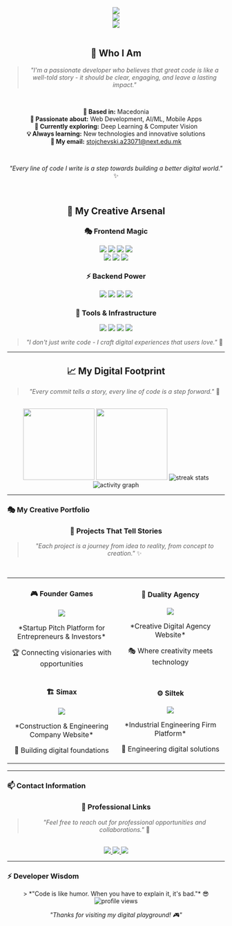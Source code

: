 <!-- Creative Header Design -->
<div align="center">
  <!-- Animated Typing Effect -->
  <img src="https://readme-typing-svg.herokuapp.com?font=Fira+Code&pause=1000&color=FF6B6B&center=true&vCenter=true&width=600&lines=Hey+there%2C+I'm+Dragan+%F0%9F%91%8B;Turning+ideas+into+digital+reality;Full-Stack+Developer+%7C+AI+Enthusiast;Let's+build+something+amazing+together" />
  
  <!-- Creative Profile Banner -->
  <br>
  <img src="https://img.shields.io/badge/🚀%20Dragan%20Stojchevski%20%7C%20Full%20Stack%20Developer-FF6B6B?style=for-the-badge&logo=github&logoColor=white" />
  
  <!-- Creative Status -->
  <br>
  <img src="https://img.shields.io/badge/💼%20Open%20to%20new%20opportunities%20%7C%20Let's%20connect!-4ECDC4?style=for-the-badge" />
</div>

<br>

<!-- Creative About Me Section -->
<div align="center">
  <h2>🌟 Who I Am</h2>
  
  > *"I'm a passionate developer who believes that great code is like a well-told story - it should be clear, engaging, and leave a lasting impact."*
  
  <br>
  
  **📍 Based in:** Macedonia  
  **🎯 Passionate about:** Web Development, AI/ML, Mobile Apps  
  **🚀 Currently exploring:** Deep Learning & Computer Vision  
  **💡 Always learning:** New technologies and innovative solutions  
  **📧 My email:** stojchevski.a23071@next.edu.mk
  
  <br>
  
  *"Every line of code I write is a step towards building a better digital world."* ✨
</div>

<br>

<!-- Creative Tech Stack Section -->
<div align="center">
  <h2>🎨 My Creative Arsenal</h2>
  
  <h3>🎭 Frontend Magic</h3>
  <img src="https://img.shields.io/badge/HTML5-E34F26?style=for-the-badge&logo=html5&logoColor=white" />
  <img src="https://img.shields.io/badge/CSS3-1572B6?style=for-the-badge&logo=css3&logoColor=white" />
  <img src="https://img.shields.io/badge/JavaScript-F7DF1E?style=for-the-badge&logo=javascript&logoColor=black" />
  <img src="https://img.shields.io/badge/TypeScript-3178C6?style=for-the-badge&logo=typescript&logoColor=white" />
  <br>
  <img src="https://img.shields.io/badge/React-61DAFB?style=for-the-badge&logo=react&logoColor=black" />
  <img src="https://img.shields.io/badge/React%20Native-61DAFB?style=for-the-badge&logo=react&logoColor=black" />
  <img src="https://img.shields.io/badge/TailwindCSS-38B2AC?style=for-the-badge&logo=tailwind-css&logoColor=white" />
  
  <h3>⚡ Backend Power</h3>
  <img src="https://img.shields.io/badge/Node.js-339933?style=for-the-badge&logo=node.js&logoColor=white" />
  <img src="https://img.shields.io/badge/PHP-777BB4?style=for-the-badge&logo=php&logoColor=white" />
  <img src="https://img.shields.io/badge/Laravel-FF2D20?style=for-the-badge&logo=laravel&logoColor=white" />
  <img src="https://img.shields.io/badge/Python-3776AB?style=for-the-badge&logo=python&logoColor=white" />
  
  <h3>🔧 Tools & Infrastructure</h3>
  <img src="https://img.shields.io/badge/MySQL-4479A1?style=for-the-badge&logo=mysql&logoColor=white" />
  <img src="https://img.shields.io/badge/SQLite-003B57?style=for-the-badge&logo=sqlite&logoColor=white" />
  <img src="https://img.shields.io/badge/Git-F05032?style=for-the-badge&logo=git&logoColor=white" />
  <img src="https://img.shields.io/badge/Docker-2496ED?style=for-the-badge&logo=docker&logoColor=white" />
  
  <br>
  
  > *"I don't just write code - I craft digital experiences that users love."* 🎯
</div>

---

<!-- Creative Stats Section -->
<div align="center">
  <h2>📈 My Digital Footprint</h2>
  
  > *"Every commit tells a story, every line of code is a step forward."* 🚀
  
  <br>
  
  <!-- Main Stats -->
  <img src="https://dragan-stojcevski-5j1z0yczb-draganstojcevskis-projects.vercel.app/api/github-stats?username=DraganStojcevski" height="165"/>
  
  <!-- Top Languages -->
  <img src="https://dragan-stojcevski-5j1z0yczb-draganstojcevskis-projects.vercel.app/api/github-stats?username=DraganStojcevski&type=languages" height="165"/>
  
  <!-- Contribution Graph -->
  <img src="https://github-readme-streak-stats.herokuapp.com/?user=DraganStojcevski&theme=radical&hide_border=true&background=0D1117&stroke=FF6B6B&ring=FF6B6B&fire=FF6B6B&currStreakLabel=FF6B6B" alt="streak stats"/>
  
  <!-- Activity Graph -->
  <img src="https://github-readme-activity-graph.vercel.app/graph?username=DraganStojcevski&theme=radical&hide_border=true&bg_color=0D1117&color=FF6B6B&line=FF6B6B&point=FFFFFF" alt="activity graph"/>
</div>

---

### 🎭 My Creative Portfolio
<div align="center">
  <h3>🚀 Projects That Tell Stories</h3>
  
  > *"Each project is a journey from idea to reality, from concept to creation."* ✨
  
  <br>
  
  <!-- Creative Project Showcase -->
  <table>
    <tr>
      <td width="50%">
        <h4 align="center">🎮 Founder Games</h4>
        <p align="center">
          <a href="https://www.foundergames.com/" target="_blank">
            <img src="https://img.shields.io/badge/🎯%20Live%20Demo%20%7C%20View%20Project-FF6B6B?style=for-the-badge&logo=github" />
          </a>
        </p>
        <p align="center">*Startup Pitch Platform for Entrepreneurs & Investors*</p>
        <p align="center">🏆 Connecting visionaries with opportunities</p>
      </td>
      <td width="50%">
        <h4 align="center">🎨 Duality Agency</h4>
        <p align="center">
          <a href="https://duality-agency.com/" target="_blank">
            <img src="https://img.shields.io/badge/🎯%20Live%20Demo%20%7C%20View%20Project-FF6B6B?style=for-the-badge&logo=github" />
          </a>
        </p>
        <p align="center">*Creative Digital Agency Website*</p>
        <p align="center">🎭 Where creativity meets technology</p>
      </td>
    </tr>
    <tr>
      <td width="50%">
        <h4 align="center">🏗️ Simax</h4>
        <p align="center">
          <a href="https://simax.mk/" target="_blank">
            <img src="https://img.shields.io/badge/🎯%20Live%20Demo%20%7C%20View%20Project-FF6B6B?style=for-the-badge&logo=github" />
          </a>
        </p>
        <p align="center">*Construction & Engineering Company Website*</p>
        <p align="center">🏢 Building digital foundations</p>
      </td>
      <td width="50%">
        <h4 align="center">⚙️ Siltek</h4>
        <p align="center">
          <a href="https://siltek-ing.com.mk/" target="_blank">
            <img src="https://img.shields.io/badge/🎯%20Live%20Demo%20%7C%20View%20Project-FF6B6B?style=for-the-badge&logo=github" />
          </a>
        </p>
        <p align="center">*Industrial Engineering Firm Platform*</p>
        <p align="center">🔧 Engineering digital solutions</p>
      </td>
    </tr>
  </table>
</div>

---

### 📫 Contact Information
<div align="center">
  <h3>💼 Professional Links</h3>
  
  > *"Feel free to reach out for professional opportunities and collaborations."* 🌟
  
  <br>
  
  <a href="https://www.linkedin.com/in/draganstojchevski/" target="_blank">
    <img src="https://img.shields.io/badge/LinkedIn-0077B5?style=for-the-badge&logo=linkedin&logoColor=white" />
  </a>
  <a href="mailto:stojchevski.a23071@next.edu.mk">
    <img src="https://img.shields.io/badge/Email-D14836?style=for-the-badge&logo=gmail&logoColor=white" />
  </a>
  <a href="https://github.com/DraganStojchevski" target="_blank">
    <img src="https://img.shields.io/badge/GitHub-100000?style=for-the-badge&logo=github&logoColor=white" />
  </a>
</div>

---

### ⚡ Developer Wisdom
<div align="center">
  > *"Code is like humor. When you have to explain it, it's bad."* 😎
  
  <br>
  
  <img src="https://komarev.com/ghpvc/?username=DraganStojcevski&style=flat-square&color=FF6B6B" alt="profile views" />
  
  <br>
  
  *"Thanks for visiting my digital playground! 🎮"*
</div>

